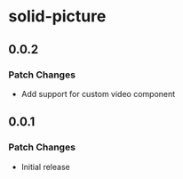 # solid-picture

## 0.0.2

### Patch Changes

- Add support for custom video component

## 0.0.1

### Patch Changes

- Initial release
